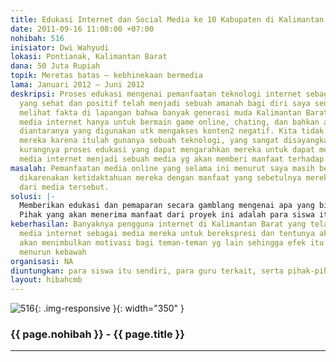 ```yaml
---
title: Edukasi Internet dan Social Media ke 10 Kabupaten di Kalimantan Barat
date: 2011-09-16 11:08:00 +07:00
nohibah: 516
inisiator: Dwi Wahyudi
lokasi: Pontianak, Kalimantan Barat
dana: 50 Juta Rupiah
topik: Meretas batas – kebhinekaan bermedia
lama: Januari 2012 – Juni 2012
deskripsi: Proses edukasi mengenai pemanfaatan teknologi internet sebagai media berekspresi
  yang sehat dan positif telah menjadi sebuah amanah bagi diri saya sendiri setelah
  melihat fakta di lapangan bahwa banyak generasi muda Kalimantan Barat yang menggunakan
  media internet hanya untuk bermain game online, chating, dan bahkan ada beberapa
  diantaranya yang digunakan utk mengakses konten2 negatif. Kita tidak bisa menyalahkan
  mereka karena itulah gunanya sebuah teknologi, yang sangat disayangkan disini adalah
  kurangnya proses edukasi yang dapat mengarahkan mereka untuk dapat memanfaatkan
  media internet menjadi sebuah media yg akan memberi manfaat terhadap mereka sendiri.
masalah: Pemanfaatan media online yang selama ini menurut saya masih belum maksimal
  dikarenakan ketidaktahuan mereka dengan manfaat yang sebetulnya mereka bisa peroleh
  dari media tersebut.
solusi: |-
  Memberikan edukasi dan pemaparan secara gamblang mengenai apa yang bisa dilakukan dengan media internet, sekaligus berbagi cerita dan pengalaman nyata selama menjadi seorang blogger serta manfaat konkret apa yang telah dirasakan selama menggunakan semua media online seperti: facebook, twitter, dan lain-lain.
  Pihak yang akan menerima manfaat dari proyek ini adalah para siswa itu sendiri, para guru terkait, serta pihak-pihak yg sebetulnya memiliki tanggung jawab sendiri dalam mengatasi permasalahan seperti ini
keberhasilan: Banyaknya pengguna internet di Kalimantan Barat yang telah memanfaatkan
  media internet sebagai media mereka untuk berekspresi dan tentunya akan berimpact
  akan menimbulkan motivasi bagi teman-teman yg lain sehingga efek itu akan terus
  menurun kebawah
organisasi: NA
diuntungkan: para siswa itu sendiri, para guru terkait, serta pihak-pihak yg sebetulnya memiliki tanggung jawab sendiri dalam mengatasi permasalahan seperti ini
layout: hibahcmb
---
```


![516](/static/img/hibahcmb/516.png){: .img-responsive }{: width="350" }

### {{ page.nohibah }} - {{ page.title }}

---
